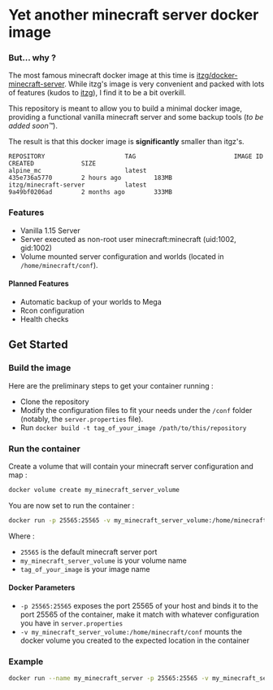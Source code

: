 # Yet another minecraft server docker image

### But... why ?

The most famous minecraft docker image at this time is [itzg/docker-minecraft-server](https://github.com/itzg/docker-minecraft-server).
While itzg's image is very convenient and packed with lots of features (kudos to [itzg](https://github.com/itzg)), I find it to be a bit overkill.

This repository is meant to allow you to build a minimal docker image, providing a functional vanilla minecraft server and some backup tools (*to be added soon™*).

The result is that this docker image is **significantly** smaller than itgz's.

```
REPOSITORY                      TAG                           IMAGE ID            CREATED             SIZE
alpine_mc                       latest                        435e736a5770        2 hours ago         183MB
itzg/minecraft-server           latest                        9a49bf0206ad        2 months ago        333MB
```

### Features

* Vanilla 1.15 Server
* Server executed as non-root user minecraft:minecraft (uid:1002, gid:1002)
* Volume mounted server configuration and worlds (located in `/home/minecraft/conf`).

#### Planned Features

* Automatic backup of your worlds to Mega
* Rcon configuration
* Health checks

## Get Started

### Build the image

Here are the preliminary steps to get your container running :

* Clone the repository
* Modify the configuration files to fit your needs under the `/conf` folder (notably, the `server.properties` file).
* Run `docker build -t tag_of_your_image /path/to/this/repository`

### Run the container

Create a volume that will contain your minecraft server configuration and map :

```sh
docker volume create my_minecraft_server_volume
```

You are now set to run the container :

```sh
docker run -p 25565:25565 -v my_minecraft_server_volume:/home/minecraft/conf tag_of_your_image:latest
```

Where :

* `25565` is the default minecraft server port
* `my_minecraft_server_volume` is your volume name
* `tag_of_your_image` is your image name

#### Docker Parameters

* `-p 25565:25565` exposes the port 25565 of your host and binds it to the port 25565 of the container, make it match with whatever configuration you have in `server.properties`
* `-v my_minecraft_server_volume:/home/minecraft/conf` mounts the docker volume you created to the expected location in the container

### Example 

```sh
docker run --name my_minecraft_server -p 25565:25565 -v my_minecraft_server_volume:/home/minecraft/conf --rm -d tag_of_your_image:latest
```
